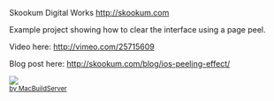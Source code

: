 Skookum Digital Works
http://skookum.com

Example project showing how to clear the interface using a page peel.

Video here:
http://vimeo.com/25715609

Blog post here:
http://skookum.com/blog/ios-peeling-effect/


<!-- MacBuildServer Install Button -->
<div class="macbuildserver-block">
    <a class="macbuildserver-button" href="http://macbuildserver.com/project/github/build/?xcode_project=PagePeelDemo.xcodeproj&amp;target=PagePeelDemo&amp;repo_url=https%3A%2F%2Fgithub.com%2Fmarkrickert%2FiOS-PagePeel-Example&amp;build_conf=Release" target="_blank"><img src="http://com.macbuildserver.github.s3-website-us-east-1.amazonaws.com/button_up.png"/></a><br/><sup><a href="http://macbuildserver.com/github/opensource/" target="_blank">by MacBuildServer</a></sup>
</div>
<!-- MacBuildServer Install Button -->
